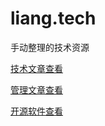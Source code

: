# liang.tech

手动整理的技术资源

[技术文章查看](https://github.com/liangxiong/liang.tech/blob/master/p.md)

[管理文章查看](https://github.com/liangxiong/liang.tech/blob/master/manage.md)

[开源软件查看](https://github.com/liangxiong/liang.tech/blob/master/app.md)
